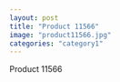 ```yaml
---
layout: post
title: "Product 11566"
image: "product11566.jpg"
categories: "category1"
---
```

Product 11566
